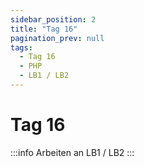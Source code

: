 ```yaml
---
sidebar_position: 2
title: "Tag 16"
pagination_prev: null
tags:
  - Tag 16
  - PHP
  - LB1 / LB2
---
```


# Tag 16

:::info
Arbeiten an LB1 / LB2
:::